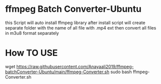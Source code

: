 # ffmpeg Batch Converter-Ubuntu
this Script will auto install ffmpeg library
after install script will create separate folder 
with the name of all file with .mp4 ext then convert all files 
in m3u8 format separately
# How TO USE
wget https://raw.githubusercontent.com/Anayaali2019/ffmpeg-batchConverter-Ubuntu/main/ffmpeg-Converter.sh
sudo bash ffmpeg-Converter.sh
